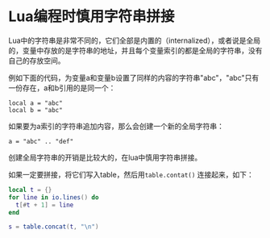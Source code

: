 # Lua编程时慎用字符串拼接

Lua中的字符串是非常不同的，它们全部是内置的（internalized），或者说是全局的，变量中存放的是字符串的地址，并且每个变量索引的都是全局的字符串，没有自己的存放空间。

例如下面的代码，为变量a和变量b设置了同样的内容的字符串"abc"，"abc"只有一份存在，a和b引用的是同一个：

	local a = "abc"
	local b = "abc"

如果要为a索引的字符串追加内容，那么会创建一个新的全局字符串：

	a = "abc" .. "def"

创建全局字符串的开销是比较大的，在lua中慎用字符串拼接。

如果一定要拼接，将它们写入table，然后用`table.contat()` 连接起来，如下：

```lua
local t = {}
for line in io.lines() do
  t[#t + 1] = line
end

s = table.concat(t, "\n")
```

